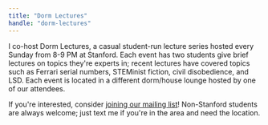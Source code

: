 ```yaml
---
title: "Dorm Lectures"
handle: "dorm-lectures"
---
```


I co-host Dorm Lectures, a casual student-run lecture series hosted every Sunday from 8-9 PM at Stanford. Each event has two students give brief lectures on topics they're experts in; recent lectures have covered topics such as Ferrari serial numbers, STEMinist fiction, civil disobedience, and LSD. Each event is located in a different dorm/house lounge hosted by one of our attendees.

If you're interested, consider <a href="https://forms.gle/4KyoZ41TkQ7CaD367">joining our mailing list</a>! Non-Stanford students are always welcome; just text me if you're in the area and need the location.
